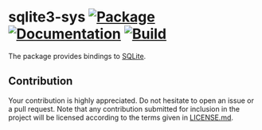 # sqlite3-sys [![Package][package-img]][package-url] [![Documentation][documentation-img]][documentation-url] [![Build][build-img]][build-url]

The package provides bindings to [SQLite].

## Contribution

Your contribution is highly appreciated. Do not hesitate to open an issue or a
pull request. Note that any contribution submitted for inclusion in the project
will be licensed according to the terms given in [LICENSE.md](LICENSE.md).

[SQLite]: https://www.sqlite.org

[build-img]: https://github.com/stainless-steel/sqlite3-sys/workflows/build/badge.svg
[build-url]: https://github.com/stainless-steel/sqlite3-sys/actions/workflows/build.yml
[documentation-img]: https://docs.rs/sqlite3-sys/badge.svg
[documentation-url]: https://docs.rs/sqlite3-sys
[package-img]: https://img.shields.io/crates/v/sqlite3-sys.svg
[package-url]: https://crates.io/crates/sqlite3-sys
